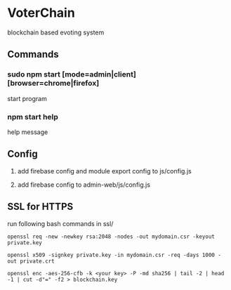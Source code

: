# VoterChain
blockchain based evoting system

## Commands
### sudo npm start [mode=admin|client] [browser=chrome|firefox]
start program
### npm start help
help message

## Config
1) add firebase config and module export config to js/config.js

2) add firebase config to admin-web/js/config.js

## SSL for HTTPS
run following bash commands in ssl/

`openssl req -new -newkey rsa:2048 -nodes -out mydomain.csr -keyout private.key`

`openssl x509 -signkey private.key -in mydomain.csr -req -days 1000 -out private.crt`

`openssl enc -aes-256-cfb -k <your key> -P -md sha256 | tail -2 | head -1 | cut -d"=" -f2 > blockchain.key`
